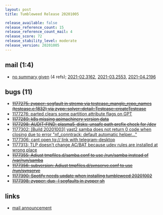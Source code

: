 ```yaml
---
layout: post
title: Tumbleweed Release 20201005

release_available: false
release_reference_count: 15
release_reference_count_mail: 4
release_score: 72
release_stability_level: moderate
release_version: 20201005
---
```


## mail (1:4)

- [no summary given](https://github.com/boombatower/tumbleweed-review/issues/10) (4 refs); [2021-02.3162](https://github.com/boombatower/tumbleweed-review/issues/10), [2021-03.2553](https://github.com/boombatower/tumbleweed-review/issues/10), [2021-04.2196](https://github.com/boombatower/tumbleweed-review/issues/10)

## bugs (11)

<!--more-->

- ~~[1177275: zypper: segfault in strcmp via testcase_mangle_repo_names (testcase.c:1832) via zypp::solver::detail::Testcase::createTestcase](https://bugzilla.opensuse.org/show_bug.cgi?id=1177275)~~
- [1177276: parted clears some partition attribute flags on GPT](https://bugzilla.opensuse.org/show_bug.cgi?id=1177276)
- ~~[1177289: k8s missing apimachinery version data](https://bugzilla.opensuse.org/show_bug.cgi?id=1177289)~~
- ~~[1177298: AUDIT-FIND: plasma5-disks: unsafe path prefix check for /dev](https://bugzilla.opensuse.org/show_bug.cgi?id=1177298)~~
- [1177302: \[Build 20201003\] yast2 samba does not return 0 code when closing due to error "nf_conntrack: default automatic helper..."](https://bugzilla.opensuse.org/show_bug.cgi?id=1177302)
- [1177306: cant open tg:// link with telegram-desktop](https://bugzilla.opensuse.org/show_bug.cgi?id=1177306)
- [1177313: TLP doesn't change AC/BAT because udev rules are installed at wrong place](https://bugzilla.opensuse.org/show_bug.cgi?id=1177313)
- ~~[1177355: Adjust tmpfiles.d/samba.conf to use /run/samba instead of /var/run/samba](https://bugzilla.opensuse.org/show_bug.cgi?id=1177355)~~
- ~~[1177356: subversion: Adjust tmpfiles.d/svnserve.conf to use /run/svnserve](https://bugzilla.opensuse.org/show_bug.cgi?id=1177356)~~
- ~~[1177390: Spotify needs update when installing tumbleweed 20201002](https://bugzilla.opensuse.org/show_bug.cgi?id=1177390)~~
- ~~[1177398: zypper: dup -l segfaults in zypper sh](https://bugzilla.opensuse.org/show_bug.cgi?id=1177398)~~



## links

- [mail announcement](https://github.com/boombatower/tumbleweed-review/issues/10)
